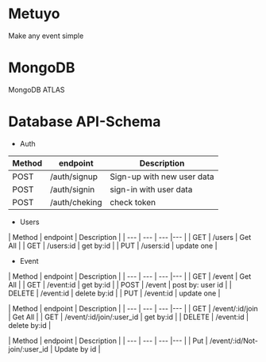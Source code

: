 # Metuyo

Make any event simple
# MongoDB

 MongoDB ATLAS
 
# Database API-Schema


* Auth


 | Method | endpoint      | Description                |
 | ------ | ------------- | -------------------------- |
 |  POST  | /auth/signup  | Sign-up with new user data |
 |  POST  | /auth/signin  | sign-in with user data     |
 |  POST  | /auth/cheking | check token                |

* Users

| Method | endpoint | Description |
| --- | --- | --- |--- |
| GET | /users | Get All |
| GET | /users:id | get by:id |
| PUT | /users:id | update one |


* Event

| Method | endpoint | Description |
| --- | --- | --- |--- |
| GET | /event | Get All |
| GET | /event:id | get by:id |
| POST | /event | post by: user id |
| DELETE | /event:id | delete by:id |
| PUT | /event:id | update one |

| Method | endpoint | Description |
| --- | --- | --- |--- |
| GET | /event/:id/join | Get All |
| GET | /event/:id/join/:user_id | get by:id |
| DELETE | /event:id | delete by:id |

| Method | endpoint | Description |
| --- | --- | --- |--- |
| Put | /event/:id/Not-join/:user_id | Update by id |
